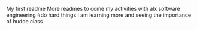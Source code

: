 My first readme
More readmes to come
my activities with alx
software engineering #do hard things
i am learning more and seeing the importance of hudde class
